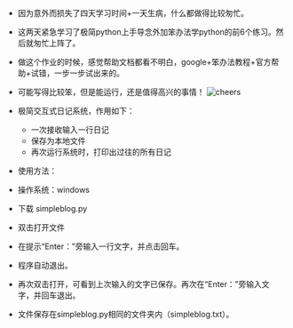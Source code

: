 ﻿- 因为意外而损失了四天学习时间+一天生病，什么都做得比较匆忙。
- 这两天紧急学习了极简python上手导念外加笨办法学python的前6个练习。然后就匆忙上阵了。
- 做这个作业的时候，感觉帮助文档都看不明白，google+笨办法教程+官方帮助+试错，一步一步试出来的。
- 可能写得比较笨，但是能运行，还是值得高兴的事情！
![cheers](http://images.clipartpanda.com/smile-clipart-9izE6adiE.jpeg)

- 极简交互式日记系统，作用如下：
  - 一次接收输入一行日记
  - 保存为本地文件
  - 再次运行系统时，打印出过往的所有日记
 
 - 使用方法：
  - 操作系统：windows
  - 下载 simpleblog.py
  - 双击打开文件
  - 在提示“Enter：”旁输入一行文字，并点击回车。
  - 程序自动退出。
  - 再次双击打开，可看到上次输入的文字已保存。再次在“Enter：”旁输入文字，并回车退出。
  - 文件保存在simpleblog.py相同的文件夹内（simpleblog.txt）。